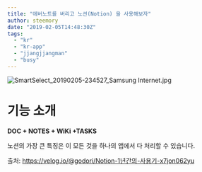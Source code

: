 ```yaml
---
title: "에버노트를 버리고 노션(Notion) 을 사용해보자"
author: steemory
date: "2019-02-05T14:48:30Z"
tags:
  - "kr"
  - "kr-app"
  - "jjangjjangman"
  - "busy"
---
```

![SmartSelect_20190205-234527_Samsung Internet.jpg](https://ipfs.busy.org/ipfs/Qmf542JcGHEmD7NB7Dhkxufco2Qx4qcobz8rRJrvAouw8B)

# 기능 소개

**DOC + NOTES + WiKi +TASKS**

노션의 가장 큰 특징은 이 모든 것을 하나의 앱에서 다 처리할 수 있습니다.

출처: https://velog.io/@godori/Notion-1년간의-사용기-x7jon062yu